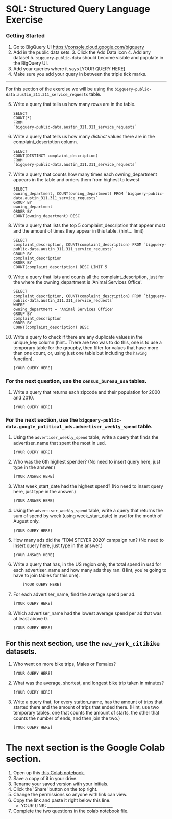 
# SQL:  Structured Query Language  Exercise

### Getting Started
1. Go to BigQuery UI https://console.cloud.google.com/bigquery
2. Add in the public data sets. 
	3. Click the Add Data icon
	4. Add any dataset
	5. `bigquery-public-data` should become visible and populate in the BigQuery UI. 
3. Add your queries where it says [YOUR QUERY HERE].
4. Make sure you add your query in between the triple tick marks. 
---

For this section of the exercise we will be using the `bigquery-public-data.austin_311.311_service_requests`  table. 

5. Write a query that tells us how many rows are in the table. 
	```
	SELECT
	COUNT(*)
	FROM
	`bigquery-public-data.austin_311.311_service_requests`
	```

7. Write a query that tells us how many _distinct_ values there are in the complaint_description column.
	``` 
	SELECT
	COUNT(DISTINCT complaint_description)
	FROM
	`bigquery-public-data.austin_311.311_service_requests`
	```
  
8. Write a query that counts how many times each owning_department appears in the table and orders them from highest to lowest. 
	``` 
	SELECT
	owning_department, COUNT(owning_department) FROM `bigquery-public-data.austin_311.311_service_requests`
	GROUP BY
	owning_department
	ORDER BY
	COUNT(owning_department) DESC
	```

9. Write a query that lists the top 5 complaint_description that appear most and the amount of times they appear in this table. (hint... limit)
	```
	SELECT
	complaint_description, COUNT(complaint_description) FROM `bigquery-public-data.austin_311.311_service_requests`
	GROUP BY
	complaint_description
	ORDER BY
	COUNT(complaint_description) DESC LIMIT 5
	  ```
10. Write a query that lists and counts all the complaint_description, just for the where the owning_department is 'Animal Services Office'.
	```
	SELECT
	complaint_description, COUNT(complaint_description) FROM `bigquery-public-data.austin_311.311_service_requests`
	WHERE
	owning_department = 'Animal Services Office'
	GROUP BY
	complaint_description
	ORDER BY
	COUNT(complaint_description) DESC
	```

11. Write a query to check if there are any duplicate values in the unique_key column (hint.. There are two was to do this, one is to use a temporary table for the groupby, then filter for values that have more than one count, or, using just one table but including the  `having` function). 
	```
	[YOUR QUERY HERE]
	```


### For the next question, use the `census_bureau_usa` tables.

1. Write a query that returns each zipcode and their population for 2000 and 2010. 
	```
	[YOUR QUERY HERE]
	```

### For the next section, use the  `bigquery-public-data.google_political_ads.advertiser_weekly_spend` table.
1. Using the `advertiser_weekly_spend` table, write a query that finds the advertiser_name that spent the most in usd. 
	```
	[YOUR QUERY HERE]
	```
2. Who was the 6th highest spender? (No need to insert query here, just type in the answer.)
	```
	[YOUR ANSWER HERE]
	```

3. What week_start_date had the highest spend? (No need to insert query here, just type in the answer.)
	```
	[YOUR ANSWER HERE]
	```

4. Using the `advertiser_weekly_spend` table, write a query that returns the sum of spend by week (using week_start_date) in usd for the month of August only. 
	```
	[YOUR QUERY HERE]
	```
6.  How many ads did the 'TOM STEYER 2020' campaign run? (No need to insert query here, just type in the answer.)
	```
	[YOUR ANSWER HERE]
	```
7. Write a query that has, in the US region only, the total spend in usd for each advertiser_name and how many ads they ran. (Hint, you're going to have to join tables for this one). 
	```
		[YOUR QUERY HERE]
	```
8. For each advertiser_name, find the average spend per ad. 
	```
	[YOUR QUERY HERE]
	```
10. Which advertiser_name had the lowest average spend per ad that was at least above 0. 
	``` 
	[YOUR QUERY HERE]
	```
## For this next section, use the `new_york_citibike` datasets.

1. Who went on more bike trips, Males or Females?
	```
	[YOUR QUERY HERE]
	```
2. What was the average, shortest, and longest bike trip taken in minutes?
	```
	[YOUR QUERY HERE]
	```

3. Write a query that, for every station_name, has the amount of trips that started there and the amount of trips that ended there. (Hint, use two temporary tables, one that counts the amount of starts, the other that counts the number of ends, and then join the two.) 
	```
	[YOUR QUERY HERE]
	```
# The next section is the Google Colab section.  
1. Open up this [this Colab notebook](https://colab.research.google.com/drive/1kHdTtuHTPEaMH32GotVum41YVdeyzQ74?usp=sharing).
2. Save a copy of it in your drive. 
3. Rename your saved version with your initials. 
4. Click the 'Share' button on the top right.  
5. Change the permissions so anyone with link can view. 
6. Copy the link and paste it right below this line. 
	* YOUR LINK:  ________________________________
9. Complete the two questions in the colab notebook file. 
